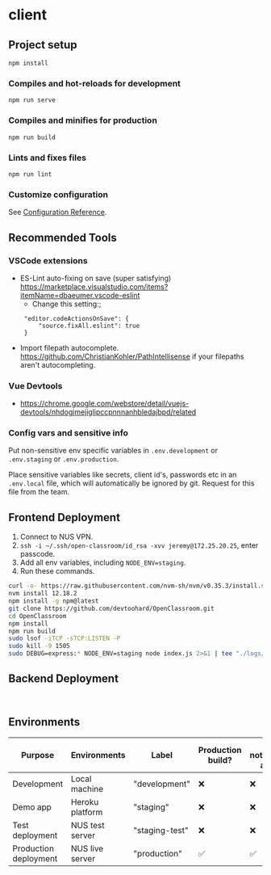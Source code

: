 # client

## Project setup
```
npm install
```

### Compiles and hot-reloads for development
```
npm run serve
```

### Compiles and minifies for production
```
npm run build
```

### Lints and fixes files
```
npm run lint
```
### Customize configuration
See [Configuration Reference](https://cli.vuejs.org/config/).

## Recommended Tools
### VSCode extensions
- ES-Lint auto-fixing on save (super satisfying) https://marketplace.visualstudio.com/items?itemName=dbaeumer.vscode-eslint
   - Change this setting:;
   ```
    "editor.codeActionsOnSave": {
        "source.fixAll.eslint": true
    }
   ```  
- Import filepath autocomplete. https://github.com/ChristianKohler/PathIntellisense if your filepaths aren't autocompleting.

### Vue Devtools
- https://chrome.google.com/webstore/detail/vuejs-devtools/nhdogjmejiglipccpnnnanhbledajbpd/related

### Config vars and sensitive info
Put non-sensitive env specific variables in `.env.development` or  `.env.staging` or `.env.production`.

Place sensitive variables like secrets, client id's, passwords etc in an `.env.local` file, which will automatically be ignored by git. Request for this file from the team. 

## Frontend Deployment
1. Connect to NUS VPN.
2. `ssh -i ~/.ssh/open-classroom/id_rsa -xvv jeremy@172.25.20.25`, enter passcode. 
3. Add all env variables, including `NODE_ENV=staging`.
4. Run these commands. 
```bash
curl -o- https://raw.githubusercontent.com/nvm-sh/nvm/v0.35.3/install.sh | bash
nvm install 12.18.2
npm install -g npm@latest
git clone https://github.com/devtoohard/OpenClassroom.git
cd OpenClassroom
npm install
npm run build
sudo lsof -iTCP -sTCP:LISTEN -P
sudo kill -9 1505
sudo DEBUG=express:* NODE_ENV=staging node index.js 2>&1 | tee "./logs/deployment_$(date +'%d_%m__%H_%M').log" 
```
## Backend Deployment
```


```


## Environments
| Purpose               | Environments    | Label          | Production build?  | Email notifications active? | Login server connection? |
| --------------------- | --------------- | -------------- | ------------------ | --------------------------- | ------------------------ |
| Development           | Local machine   | "development"  | :x:                | :x:                         | :x:                      |
| Demo app              | Heroku platform | "staging"      | :x:                | :x:                         | :x:                      |
| Test deployment       | NUS test server | "staging-test" | :x:                | :x:                         | :white_check_mark:       |
| Production deployment | NUS live server | "production"   | :white_check_mark: | :white_check_mark:          | :white_check_mark:       |
